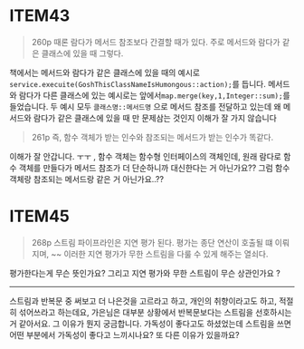 # ITEM43
> 260p 때론 람다가 메서드 참조보다 간결할 때가 있다. 주로 메서드와 람다가 같은 클래스에 있을 때 그렇다.

책에서는 메서드와 람다가 같은 클래스에 있을 때의 예시로 `service.execuite(GoshThisClassNameIsHumongous::action);`를 듭니다.  메서드와 람다가 다른 클래스에 있는 예시로는 앞에서`map.merge(key,1,Integer::sum);`를 들었습니다. 
두 예시 모두 `클래스명::메서드명` 으로 메서드 참조를 전달하고 있는데 왜 메서드와 람다가 같은 클래스에 있을 때 만 문제삼는 것인지 이해가 잘 가지 않습니다

> 261p 즉, 함수 객체가 받는 인수와 참조되는 메서드가 받는 인수가 똑같다.

이해가 잘 안갑니다. ㅜㅜ , 함수 객체는 함수형 인터페이스의 객체인데, 원래 람다로 함수 객체를 만들다가 메서드 참조가 더 단순하니까 대신한다는 거 아닌가요?? 그럼 함수 객체랑 참조되는 메서드랑 같은 거 아닌가요..??

# ITEM45
> 268p 스트림 파이프라인은 지연 평가 된다. 평가는 종단 연산이 호출될 떄 이뤄지며, ~~ 이러한 지연 평가가 무한 스트림을 다룰 수 있게 해주는 열쇠다. 

평가한다는게 무슨 뜻인가요? 그리고 지연 평가와 무한 스트림이 무슨 상관인가요 ?

---

스트림과 반복문 중 써보고 더 나은것을 고르라고 하고, 개인의 취향이라고도 하고, 적절히 섞어쓰라고 하는데요, 가은님은 대부분 상황에서 반복문보다는 스트림을 선호하시는거 같아서요. 그 이유가 뭔지 궁금합니다. 가독성이 좋다고도 하셨었는데 스트림을 쓰면 어떤 부분에서 가독성이 좋다고 느끼시나요? 또 다른 이유가 있을까요?

